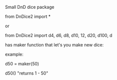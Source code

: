 Small DnD dice package

from DnDice2 import *

or

from DnDice2 import d4, d6, d8, d10, 12, d20, d100, d

has maker function that let's you make new dice:

example:

d50 = maker(50)

d50() "returns 1 - 50"
